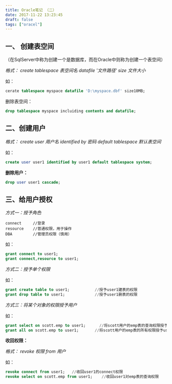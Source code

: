 ```yaml
---
title: Oracle笔记 （二）
date: 2017-11-22 13:23:45
draft: false
tags: ["oracel"]
---
```

## 一、 创建表空间

（在SqlServer中称为创建一个是数据库，而在Oracle中则称为创建一个表空间）

*格式： 	create tablespace 表空间名 datafile '文件路径' size 文件大小*

如：
```SQL
cerate tablespace myspace datafile 'D:\myspace.dbf' size10MB;
```

删除表空间：
```SQL
drop tablespace myspace incluiding contents and datafile;
```

## 二、创建用户

*格式： create user 用户名 identified by 密码 default tablespace 默认表空间*

如：
```SQL
create user user1 identified by user1 default tablespace system;
```

**删除用户：**
```SQL
drop user user1 cascade;
```

## 三、给用户授权

*方式一：授予角色*
```
connect     //登录
resource    //普通权限，用于操作
DBA         //管理员权限（慎用）
```
如：

```SQL
grant connect to user1;
grant connect,resource to user1;
```

*方式二：授予单个权限*

如：
```SQL
grant create table to user1;           //授予user1建表的权限
grant drop table to user1;             //授予user1删表的权限
```

*方式三：将某个对象的权限授予用户*

如：
```SQL
grant select on scott.emp to user1;      //将scott用户的emp表的查询权限授予user1
grant all on scott.emp to user1;       //将scott用户的emp表的所有权限授予user1 
```

**收回权限：**

*格式： revoke 权限 from 用户*

如：
```SQL
revoke connect from user1;   //收回user1的connect权限
revoke select on scott.emp from user1;    //收回user1对emp表的查询权限  
```